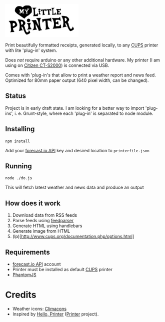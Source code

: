 ![](https://raw.githubusercontent.com/muchweb/my-little-printer/master/logo.png)

Print beautifully formatted receipts, generated locally, to any [CUPS](http://www.cups.org/) printer with lite 'plug-in' system.

Does *not* require arduino or any other additional hardware. My printer (I am using on [Citizen CT-S2000](http://www.citizen-systems.com/product.aspx?id=101)) is connected via USB.

Comes with 'plug-in's that allow to print a weather report and news feed. Optimized for 80mm paper output (640 pixel width, can be changed). 

## Status

Project is in early draft state. I am looking for a better way to import 'plug-ins', i. e. Grunt-style, where each 'plug-in' is separated to node module.

## Installing

```
npm install
```

Add your [forecast.io API](https://developer.forecast.io/) key and desired location to `printerfile.json`

## Running

```
node ./do.js
```

This will fetch latest weather and news data and produce an output

## How does it work

1. Download data from RSS feeds
2. Parse feeds using [feedparser](https://github.com/danmactough/node-feedparser)
3. Generate HTML using handlebars
4. Generate image from HTML
5. (lp)[http://www.cups.org/documentation.php/options.html]

## Requirements

 - [forecast.io API](https://developer.forecast.io/) account
 - Printer must be installed as default [CUPS](http://www.cups.org/) printer
 - [PhantomJS](http://phantomjs.org/)

# Credits

 - Weather icons: [Climacons](http://adamwhitcroft.com/climacons/)
 - Inspired by [Hello, Printer](http://exciting.io/2012/04/12/hello-printer/) ([Printer](https://github.com/exciting-io/printer) project).
